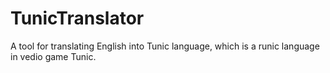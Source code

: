 # TunicTranslator
A tool for translating English into Tunic language, which is a runic language in vedio game Tunic.
